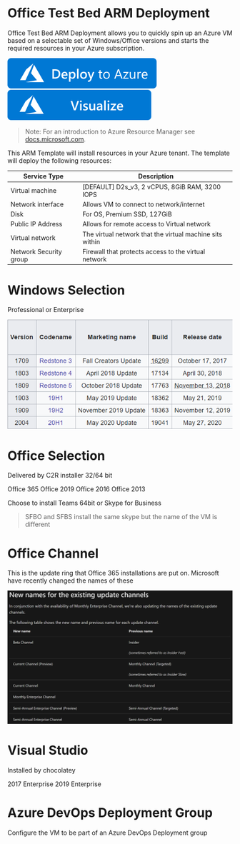 # Office Test Bed ARM Deployment

Office Test Bed ARM Deployment allows you to quickly spin up an Azure VM based on a selectable set of Windows/Office versions and starts the required resources in your Azure subscription.

<a href="https://portal.azure.com/#create/Microsoft.Template/uri/https%3A%2F%2Fofficedeploy.blob.core.windows.net%2Fdeploy%2FmainTemplate.json" target="_blank">
  <img src="https://raw.githubusercontent.com/Azure/azure-quickstart-templates/master/1-CONTRIBUTION-GUIDE/images/deploytoazure.svg?sanitize=true" alt="Deploy To Azure" style="max-width:100%;">
</a>
<a href="http://armviz.io/#/?load=https://officedeploy.blob.core.windows.net/deploy/mainTemplate.json" target="_blank">
  <img src="https://raw.githubusercontent.com/Azure/azure-quickstart-templates/master/1-CONTRIBUTION-GUIDE/images/visualizebutton.svg?sanitize=true" alt="Visualize" style="max-width:100%;">
</a>

> Note: For an introduction to Azure Resource Manager see [docs.microsoft.com](https://docs.microsoft.com/en-us/azure/azure-resource-manager/resource-group-overview).

This ARM Template will install resources in your Azure tenant. The template will deploy the following resources:

| Service Type         | Description                                                                                            |
| -------------------- | ------------------------------------------------------------------------------------------------------ |
| Virtual machine      | [DEFAULT] D2s_v3, 2 vCPUS, 8GiB RAM, 3200 IOPS                                                         |
| Network interface    | Allows VM to connect to network/internet                                                               |
| Disk                 | For OS, Premium SSD, 127GiB                                                                            |
| Public IP Address    | Allows for remote access to Virtual network                                                            |
| Virtual network      | The virtual network that the virtual machine sits within                                               |
| Network Security group | Firewall that protects access to the virtual network                                                 |

# Windows Selection

Professional or Enterprise

  ![Windows](images/windows.png)

# Office Selection

Delivered by C2R installer 32/64 bit

Office 365 
Office 2019
Office 2016
Office 2013

Choose to install Teams 64bit or Skype for Business

> SFBO and SFBS install the same skype but the name of the VM is different

# Office Channel

This is the update ring that Office 365 installations are put on. Microsoft have recently changed the names of these

  ![Updates](images/update-channels.png)

# Visual Studio

Installed by chocolatey

2017 Enterprise
2019 Enterprise

# Azure DevOps Deployment Group

Configure the VM to be part of an Azure DevOps Deployment group